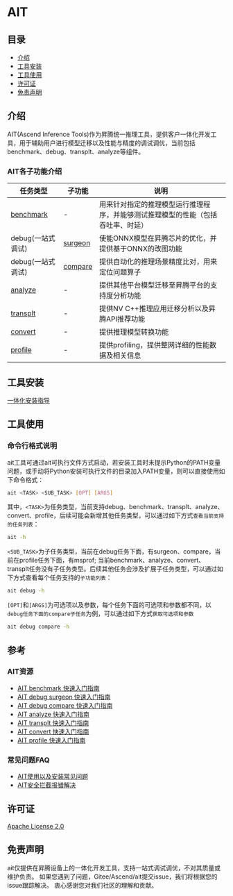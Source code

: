#  AIT

## 目录
- [介绍](#介绍)
- [工具安装](#工具安装)
- [工具使用](#工具使用)
- [许可证](#许可证)
- [免责声明](#免责声明)

## 介绍
AIT(Ascend Inference Tools)作为昇腾统一推理工具，提供客户一体化开发工具，用于辅助用户进行模型迁移以及性能与精度的调试调优，当前包括benchmark、debug、transplt、analyze等组件。

### AIT各子功能介绍
| 任务类型                        | 子功能                           | 说明                                      |
|-----------------------------|-------------------------------|-----------------------------------------|
| [benchmark](docs/benchmark) | -                             | 用来针对指定的推理模型运行推理程序，并能够测试推理模型的性能（包括吞吐率、时延） |
| debug(一站式调试)                | [surgeon](docs/debug/surgeon) | 使能ONNX模型在昇腾芯片的优化，并提供基于ONNX的改图功能         |
| debug(一站式调试)                | [compare](docs/debug/compare) | 提供自动化的推理场景精度比对，用来定位问题算子                 |
| [analyze](components/analyze) | -                             | 提供其他平台模型迁移至昇腾平台的支持度分析功能                 |
| [transplt](components/transplt) | -                             | 提供NV C++推理应用迁移分析以及昇腾API推荐功能             |
| [convert](components/convert) | -                             | 提供推理模型转换功能                              |
| [profile](docs/profile) | - | 提供profiling，提供整网详细的性能数据及相关信息            |


## 工具安装
[一体化安装指导](docs/install/README.md)


## 工具使用

### 命令行格式说明

ait工具可通过ait可执行文件方式启动，若安装工具时未提示Python的PATH变量问题，或手动将Python安装可执行文件的目录加入PATH变量，则可以直接使用如下命令格式：

```bash
ait <TASK> <SUB_TASK> [OPT] [ARGS]
```


其中，```<TASK>```为任务类型，当前支持debug、benchmark、transplt、analyze、convert、profile，后续可能会新增其他任务类型，可以通过如下方式```查看当前支持的任务列表```：

```bash
ait -h
```

```<SUB_TASK>```为子任务类型，当前在debug任务下面，有surgeon、compare，当前在profile任务下面，有msprof;
当前benchmark、analyze、convert、transplt任务没有子任务类型。后续其他任务会涉及扩展子任务类型，可以通过如下方式查看每个任务支持的```子功能列表```：

```bash
ait debug -h
```


```[OPT]```和```[ARGS]```为可选项以及参数，每个任务下面的可选项和参数都不同，以```debug任务下面的compare子任务```为例，可以通过如下方式```获取可选项和参数```


```bash
ait debug compare -h
```

## 参考

### AIT资源

* [AIT benchmark 快速入门指南](docs/benchmark/README.md)
* [AIT debug surgeon 快速入门指南](docs/debug/surgeon/README.md)
* [AIT debug compare 快速入门指南](docs/debug/compare/README.md)
* [AIT analyze 快速入门指南](components/analyze/README.md)
* [AIT transplt 快速入门指南](components/transplt/README.md)
* [AIT convert 快速入门指南](components/convert/README.md)
* [AIT profile 快速入门指南](docs/profile/README.md)

### 常见问题FAQ

* [AIT使用以及安装常见问题](https://gitee.com/ascend/ait/wikis/Home)
* [AIT安全拦截报错解决](https://gitee.com/ascend/ait/wikis/ait_security_error_log_solution)

## 许可证

[Apache License 2.0](LICENSE)


## 免责声明

ait仅提供在昇腾设备上的一体化开发工具，支持一站式调试调优，不对其质量或维护负责。
如果您遇到了问题，Gitee/Ascend/ait提交issue，我们将根据您的issue跟踪解决。
衷心感谢您对我们社区的理解和贡献。

